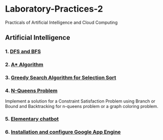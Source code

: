 # Laboratory-Practices-2
Practicals of Artificial Intelligence and Cloud Computing

## Artificial Intelligence
### 1. [DFS and BFS](https://github.com/SagarSharma1702/Laboratory-Practices-2/blob/main/DFS_%26_BFS.ipynb)
### 2. [A* Algorithm](https://github.com/SagarSharma1702/Laboratory-Practices-2/blob/main/A%20Star%20Algorithm.ipynb)
### 3. [Greedy Search Algorithm for Selection Sort](https://github.com/SagarSharma1702/Laboratory-Practices-2/blob/main/Selection_Sort.ipynb)
### 4. [N-Queens Problem](https://github.com/SagarSharma1702/Laboratory-Practices-2/blob/main/NQueens.ipynb) 
Implement a solution for a Constraint Satisfaction Problem using Branch or Bound and Backtracking for n-queens problem or a graph coloring problem.
### 5. [Elementary chatbot](https://github.com/SagarSharma1702/Laboratory-Practices-2/blob/main/Chatbot.ipynb)
### 6. [Installation and configure Google App Engine](https://github.com/SagarSharma1702/Laboratory-Practices-2/blob/main/Assignment%208%20(google%20API%20Engine).pdf)
